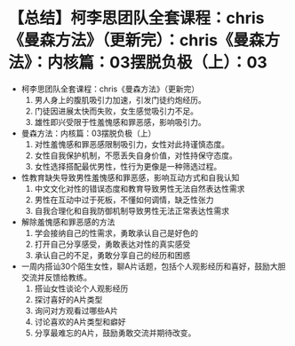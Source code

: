 # 【总结】柯李思团队全套课程：chris《曼森方法》（更新完）：chris《曼森方法》：内核篇：03摆脱负极（上）：03

-   柯李思团队全套课程：chris《曼森方法》（更新完）
    1.  男人身上的腹肌吸引力加速，引发门徒约炮经历。
    2.  门徒因进展太快而失败，女生感觉吸引力不足。
    3.  雄性即兴受限于性羞愧感和罪恶感，影响吸引力。
-   曼森方法：内核篇：03摆脱负极（上）
    1.  对性羞愧感和罪恶感限制吸引力，女性对此持谨慎态度。
    2.  女性自我保护机制，不愿丢失自身价值，对性持保守态度。
    3.  女性选择搭配最优男性，性行为更像是一种筛选过程。
-   性教育缺失导致男性羞愧感和罪恶感，影响互动方式和自我认知
    1.  中文文化对性的错误态度和教育导致男性无法自然表达性需求
    2.  男性在互动中过于死板，不懂如何调情，缺乏性张力
    3.  自我合理化和自我防御机制导致男性无法正常表达性需求
-   解除羞愧感和罪恶感的方法
    1.  学会接纳自己的性需求，勇敢承认自己是好色的
    2.  打开自己分享感受，勇敢表达对性的真实感受
    3.  承认自己的不足，勇敢分享自己的经历和困惑
-   一周内搭讪30个陌生女性，聊A片话题，包括个人观影经历和喜好，鼓励大胆交流并反馈给教练。
    1.  搭讪女性谈论个人观影经历
    2.  探讨喜好的A片类型
    3.  询问对方观看过哪些A片
    4.  讨论喜欢的A片类型和癖好
    5.  分享最难忘的A片，鼓励勇敢交流并期待改变。